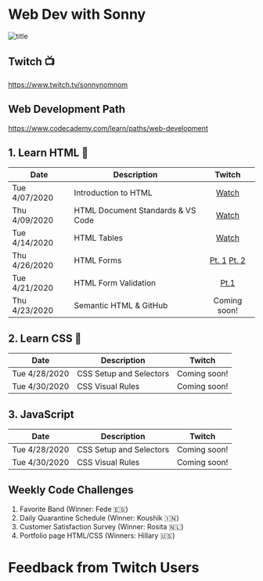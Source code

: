 # Web Dev with Sonny

![title](https://github.com/sonnynomnom/web-dev-with-sonny/blob/master/logo.gif)

## Twitch 📺

https://www.twitch.tv/sonnynomnom

## Web Development Path

https://www.codecademy.com/learn/paths/web-development

## 1. Learn HTML 🦴

| Date | Description | Twitch |
| --- | --- |:---:|
| Tue 4/07/2020 | Introduction to HTML | [Watch](https://www.twitch.tv/videos/586254495?collection=8sq6CqKWAxaitw) |
| Thu 4/09/2020 | HTML Document Standards & VS Code| [Watch](https://www.twitch.tv/videos/591215784?collection=8sq6CqKWAxaitw) |
| Tue 4/14/2020 | HTML Tables | [Watch](https://www.twitch.tv/videos/592993926?collection=8sq6CqKWAxaitw) | 
| Thu 4/26/2020 | HTML Forms | [Pt. 1](https://www.twitch.tv/videos/594051849?collection=8sq6CqKWAxaitw) [Pt. 2](https://www.twitch.tv/videos/594157658?collection=8sq6CqKWAxaitw) |
| Tue 4/21/2020 | HTML Form Validation | [Pt.1](https://www.twitch.tv/videos/600059918?collection=8sq6CqKWAxaitw) |
| Thu 4/23/2020 | Semantic HTML & GitHub | Coming soon! |

## 2. Learn CSS 💅

| Date | Description | Twitch |
| --- | --- | --- |
| Tue 4/28/2020 | CSS Setup and Selectors | Coming soon! | 
| Tue 4/30/2020 | CSS Visual Rules | Coming soon! | 


## 3. JavaScript 

| Date | Description | Twitch |
| --- | --- | --- |
| Tue 4/28/2020 | CSS Setup and Selectors | Coming soon! | 
| Tue 4/30/2020 | CSS Visual Rules | Coming soon! | 

## Weekly Code Challenges

1. Favorite Band (Winner: Fede 🇪🇸)
2. Daily Quarantine Schedule (Winner: Koushik 🇮🇳) 
3. Customer Satisfaction Survey (Winner: Rosita 🇳🇱)
4. Portfolio page HTML/CSS (Winners: Hillary 🇺🇸)



# Feedback from Twitch Users

